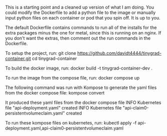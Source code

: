 This is a starting point and a cleaned up version of what I am doing. You could modify the Dockerfile to add a python file to the image or manually input python files on each container or pod that you spin off. It is up to you.

The default Dockerfile contains commands to run all of the installs for the extra packages minus the one for metal, since this is running on an nginx. If you don't want the extras, then comment out the run commands in the Dockerfile.

To setup the project, run:
git clone https://github.com/davidt4444/tinygrad-container.git
cd tinygrad-container


To build the docker image, run:
docker build -t tinygrad-container-dev .

To run the image from the compose file, run:
docker compose up

The following command was run with Kompose to generate the yaml files from the docker compose file:
kompose convert

It produced these yaml files from the docker compose file
INFO Kubernetes file "api-deployment.yaml" created 
INFO Kubernetes file "api-claim0-persistentvolumeclaim.yaml" created 

To run these kompose files on kubernetes, run:
kubectl apply -f api-deployment.yaml,api-claim0-persistentvolumeclaim.yaml 
